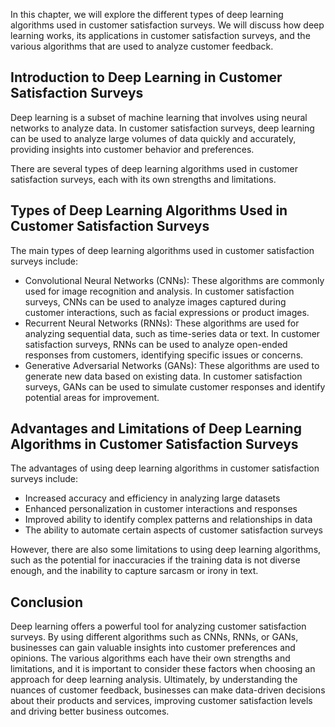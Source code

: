 
In this chapter, we will explore the different types of deep learning algorithms used in customer satisfaction surveys. We will discuss how deep learning works, its applications in customer satisfaction surveys, and the various algorithms that are used to analyze customer feedback.

Introduction to Deep Learning in Customer Satisfaction Surveys
--------------------------------------------------------------

Deep learning is a subset of machine learning that involves using neural networks to analyze data. In customer satisfaction surveys, deep learning can be used to analyze large volumes of data quickly and accurately, providing insights into customer behavior and preferences.

There are several types of deep learning algorithms used in customer satisfaction surveys, each with its own strengths and limitations.

Types of Deep Learning Algorithms Used in Customer Satisfaction Surveys
-----------------------------------------------------------------------

The main types of deep learning algorithms used in customer satisfaction surveys include:

* Convolutional Neural Networks (CNNs): These algorithms are commonly used for image recognition and analysis. In customer satisfaction surveys, CNNs can be used to analyze images captured during customer interactions, such as facial expressions or product images.
* Recurrent Neural Networks (RNNs): These algorithms are used for analyzing sequential data, such as time-series data or text. In customer satisfaction surveys, RNNs can be used to analyze open-ended responses from customers, identifying specific issues or concerns.
* Generative Adversarial Networks (GANs): These algorithms are used to generate new data based on existing data. In customer satisfaction surveys, GANs can be used to simulate customer responses and identify potential areas for improvement.

Advantages and Limitations of Deep Learning Algorithms in Customer Satisfaction Surveys
---------------------------------------------------------------------------------------

The advantages of using deep learning algorithms in customer satisfaction surveys include:

* Increased accuracy and efficiency in analyzing large datasets
* Enhanced personalization in customer interactions and responses
* Improved ability to identify complex patterns and relationships in data
* The ability to automate certain aspects of customer satisfaction surveys

However, there are also some limitations to using deep learning algorithms, such as the potential for inaccuracies if the training data is not diverse enough, and the inability to capture sarcasm or irony in text.

Conclusion
----------

Deep learning offers a powerful tool for analyzing customer satisfaction surveys. By using different algorithms such as CNNs, RNNs, or GANs, businesses can gain valuable insights into customer preferences and opinions. The various algorithms each have their own strengths and limitations, and it is important to consider these factors when choosing an approach for deep learning analysis. Ultimately, by understanding the nuances of customer feedback, businesses can make data-driven decisions about their products and services, improving customer satisfaction levels and driving better business outcomes.
